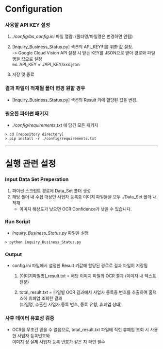 # Configuration
### 사용할 API KEY 설정
1. *./config/bs_config.ini*  파일 열람. (폴더명/파일명은 변경하면 안됨)  
2. [Inquiry_Business_Status.py] 섹션의 API_KEY키를 위한 값 설정.  
   -> Google Cloud Vision API 설정 시 받는 KEY를 JSON으로 받아 경로와 파일명을 값으로 설정  
   ex. API_KEY = ./API_KEY/xxx.json  
  
3. 저장 및 종료

### 결과 파일이 적재될 폴더 변경 원할 경우
- [Inquiry_Business_Status.py] 섹션의 Result 키에 할당된 값을 변경.  

### 필요한 파이썬 패키지
- *./config/requirements.txt* 에 담긴 모든 패키지   
```
> cd [repository directory]  
> pip install -r ./config/requirements.txt  
```
  
---------------------------------------  
  
# 실행 관련 설정
### Input Data Set Preperation
1. 파이썬 스크립트 경로에 Data_Set 폴더 생성    
2. 해당 폴더 내 수집 대상인 사업자 등록증 이미지 파일들을 모두 ./Data_Set 폴더 내 적재    
   * 이미지 해상도가 낮으면 OCR Confidence가 낮을 수 있습니다.  

### Run Script
- *Inquiry_Business_Status.py* 파일을 실행  
```
> python Inquiry_Business_Status.py
```  
  

### Output
- config.ini 파일에서 설정한 Result 키값에 할당된 경로로 결과 파일이 저장됨  
  1. [이미지파일명]_result.txt = 해당 이미지 파일의 OCR 결과 (이미지 내 텍스트 전문)  

  2. total_result.txt = 파일별 OCR 결과에서 사업자 등록증 번호를 추출하여 홈택스에 휴폐업 조회한 결과  
                        (파일명, 추출한 사업자 등록 번호, 등록 유형, 휴폐업 상태)  


### 사후 데이터 유효성 검증
- OCR을 무조건 믿을 수 없음으로, total_result.txt 파일에 적힌 휴폐업 조회 시 사용한 사업자 등록번호와   
  이미지 상 실제 사업자 등록 번호가 같은 지 확인 필수
